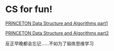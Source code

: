 # CS for fun!

[PRINCETON Data Structure and Algorithms part1](https://www.coursera.org/learn/algorithms-part1/)

[PRINCETON Data Structure and Algorithms part2](https://www.coursera.org/learn/algorithms-part2/)

反正早晚都会忘记……不如为了锻炼思维学习
